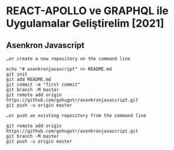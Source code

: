 # REACT-APOLLO ve GRAPHQL ile Uygulamalar Geliştirelim [2021]

## Asenkron Javascript


`…or create a new repository on the command line`

```
echo "# asenkronjavascript" >> README.md
git init
git add README.md
git commit -m "first commit"
git branch -M master
git remote add origin https://github.com/gohugotr/asenkronjavascript.git
git push -u origin master
```

`…or push an existing repository from the command line`

```
git remote add origin https://github.com/gohugotr/asenkronjavascript.git
git branch -M master
git push -u origin master
```
